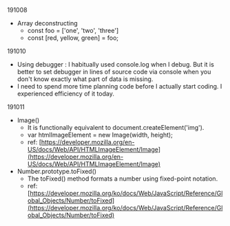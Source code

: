 191008

- Array deconstructing
  - const foo = ['one', 'two', 'three']
  - const [red, yellow, green] = foo;

191010

- Using debugger : I habitually used console.log when I debug. But it is better to set debugger in lines of source code via console when you don't know exactly what part of data is missing.
- I need to spend more time planning code before I actually start coding. I experienced efficiency of it today.

191011

- Image()
  - It is functionally equivalent to document.createElement('img').
  - var htmlImageElement = new Image(width, height);
  - ref: [https://developer.mozilla.org/en-US/docs/Web/API/HTMLImageElement/Image](https://developer.mozilla.org/en-US/docs/Web/API/HTMLImageElement/Image)
- Number.prototype.toFixed()
  - The toFixed() method formats a number using fixed-point notation.
  - ref: [https://developer.mozilla.org/ko/docs/Web/JavaScript/Reference/Global_Objects/Number/toFixed](https://developer.mozilla.org/ko/docs/Web/JavaScript/Reference/Global_Objects/Number/toFixed)
